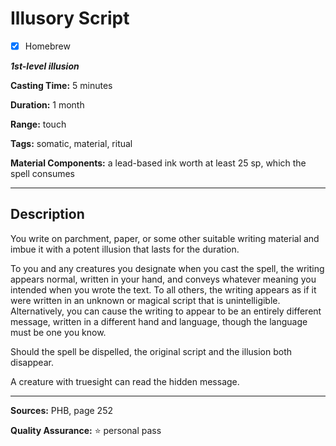 # Illusory Script

- [x] Homebrew

***1st-level illusion***

**Casting Time:** 5 minutes

**Duration:** 1 month

**Range:** touch

**Tags:** somatic, material, ritual

**Material Components:** a lead-based ink worth at least 25 sp, which the spell consumes

---

## Description
You write on parchment, paper, or some other suitable writing material and imbue it with a potent illusion that lasts for the duration.

To you and any creatures you designate when you cast the spell, the writing appears normal, written in your hand, and conveys whatever meaning you intended when you wrote the text.
To all others, the writing appears as if it were written in an unknown or magical script that is unintelligible.
Alternatively, you can cause the writing to appear to be an entirely different message, written in a different hand and language, though the language must be one you know.

Should the spell be dispelled, the original script and the illusion both disappear.

A creature with truesight can read the hidden message.

---

**Sources:** PHB, page 252

**Quality Assurance:** :star: personal pass
